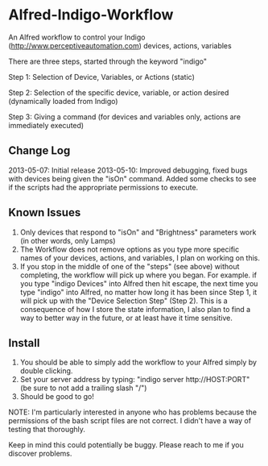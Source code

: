Alfred-Indigo-Workflow
======================

An Alfred workflow to control your Indigo (http://www.perceptiveautomation.com) devices, actions, variables

There are three steps, started through the keyword "indigo"

Step 1: Selection of Device, Variables, or Actions (static)

Step 2: Selection of the specific device, variable, or action desired (dynamically loaded from Indigo)

Step 3: Giving a command (for devices and variables only, actions are immediately executed)

Change Log
-----
2013-05-07: Initial release
2013-05-10: Improved debugging, fixed bugs with devices being given the "isOn" command.  Added some checks to see if the scripts had the appropriate permissions to execute.

Known Issues
-----
1. Only devices that respond to "isOn" and "Brightness" parameters work (in other words, only Lamps)
2. The Workflow does not remove options as you type more specific names of your devices, actions, and variables, I plan on working on this.
3. If you stop in the middle of one of the "steps" (see above) without completing, the workflow will pick up where you began.  For example. if you type "indigo Devices" into Alfred then hit escape, the next time you type "indigo" into Alfred, no matter how long it has been since Step 1, it will pick up with the "Device Selection Step" (Step 2).  This is a consequence of how I store the state information, I also plan to find a way to better way in the future, or at least have it time sensitive.

Install
-----
1. You should be able to simply add the workflow to your Alfred simply by double clicking.
2. Set your server address by typing: "indigo server http://HOST:PORT" (be sure to not add a trailing slash "/")
3. Should be good to go!

NOTE: I'm particularly interested in anyone who has problems because the permissions of the bash script files are not correct.  I didn't have a way of testing that thoroughly.

Keep in mind this could potentially be buggy.  Please reach to me if you discover problems.